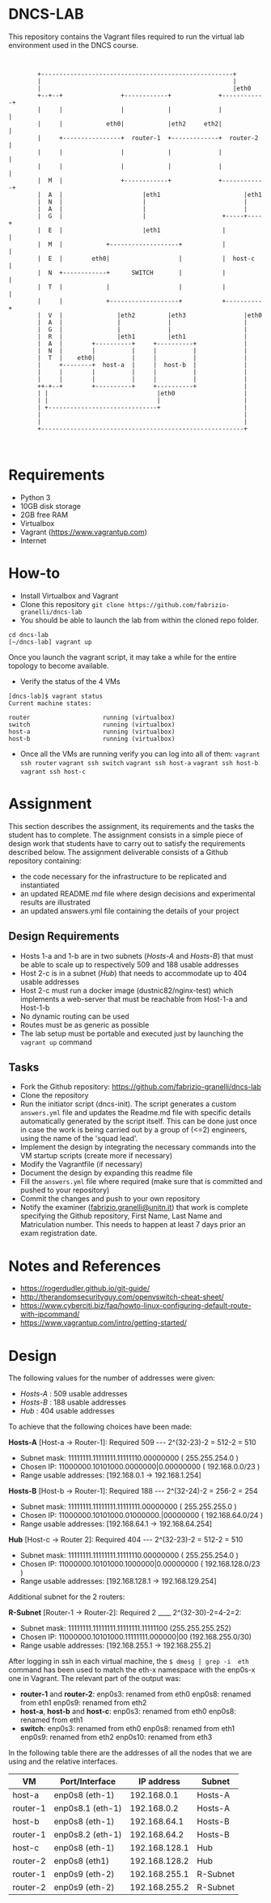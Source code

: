 # DNCS-LAB

This repository contains the Vagrant files required to run the virtual lab environment used in the DNCS course.
```


        +-----------------------------------------------------+
        |                                                     |
        |                                                     |eth0
        +--+--+                +------------+             +------------+
        |     |                |            |             |            |
        |     |            eth0|            |eth2     eth2|            |
        |     +----------------+  router-1  +-------------+  router-2  |
        |     |                |            |             |            |
        |     |                |            |             |            |
        |  M  |                +------------+             +------------+
        |  A  |                      |eth1                       |eth1
        |  N  |                      |                           |
        |  A  |                      |                           |
        |  G  |                      |                     +-----+----+
        |  E  |                      |eth1                 |          |
        |  M  |            +-------------------+           |          |
        |  E  |        eth0|                   |           |  host-c  |
        |  N  +------------+      SWITCH       |           |          |
        |  T  |            |                   |           |          |
        |     |            +-------------------+           +----------+
        |  V  |               |eth2         |eth3                |eth0
        |  A  |               |             |                    |
        |  G  |               |             |                    |
        |  R  |               |eth1         |eth1                |
        |  A  |        +----------+     +----------+             |
        |  N  |        |          |     |          |             |
        |  T  |    eth0|          |     |          |             |
        |     +--------+  host-a  |     |  host-b  |             |
        |     |        |          |     |          |             |
        |     |        |          |     |          |             |
        ++-+--+        +----------+     +----------+             |
        | |                              |eth0                   |
        | |                              |                       |
        | +------------------------------+                       |
        |                                                        |
        |                                                        |
        +--------------------------------------------------------+



```

# Requirements
 - Python 3
 - 10GB disk storage
 - 2GB free RAM
 - Virtualbox
 - Vagrant (https://www.vagrantup.com)
 - Internet

# How-to
 - Install Virtualbox and Vagrant
 - Clone this repository
`git clone https://github.com/fabrizio-granelli/dncs-lab`
 - You should be able to launch the lab from within the cloned repo folder.
```
cd dncs-lab
[~/dncs-lab] vagrant up
```
Once you launch the vagrant script, it may take a while for the entire topology to become available.
 - Verify the status of the 4 VMs
 ```
 [dncs-lab]$ vagrant status                                                                                                                                                                
Current machine states:

router                    running (virtualbox)
switch                    running (virtualbox)
host-a                    running (virtualbox)
host-b                    running (virtualbox)
```
- Once all the VMs are running verify you can log into all of them:
`vagrant ssh router`
`vagrant ssh switch`
`vagrant ssh host-a`
`vagrant ssh host-b`
`vagrant ssh host-c`

# Assignment
This section describes the assignment, its requirements and the tasks the student has to complete.
The assignment consists in a simple piece of design work that students have to carry out to satisfy the requirements described below.
The assignment deliverable consists of a Github repository containing:
- the code necessary for the infrastructure to be replicated and instantiated
- an updated README.md file where design decisions and experimental results are illustrated
- an updated answers.yml file containing the details of your project

## Design Requirements
- Hosts 1-a and 1-b are in two subnets (*Hosts-A* and *Hosts-B*) that must be able to scale up to respectively 509 and 188 usable addresses
- Host 2-c is in a subnet (*Hub*) that needs to accommodate up to 404 usable addresses
- Host 2-c must run a docker image (dustnic82/nginx-test) which implements a web-server that must be reachable from Host-1-a and Host-1-b
- No dynamic routing can be used
- Routes must be as generic as possible
- The lab setup must be portable and executed just by launching the `vagrant up` command

## Tasks
- Fork the Github repository: https://github.com/fabrizio-granelli/dncs-lab
- Clone the repository
- Run the initiator script (dncs-init). The script generates a custom `answers.yml` file and updates the Readme.md file with specific details automatically generated by the script itself.
  This can be done just once in case the work is being carried out by a group of (<=2) engineers, using the name of the 'squad lead'. 
- Implement the design by integrating the necessary commands into the VM startup scripts (create more if necessary)
- Modify the Vagrantfile (if necessary)
- Document the design by expanding this readme file
- Fill the `answers.yml` file where required (make sure that is committed and pushed to your repository)
- Commit the changes and push to your own repository
- Notify the examiner (fabrizio.granelli@unitn.it) that work is complete specifying the Github repository, First Name, Last Name and Matriculation number. This needs to happen at least 7 days prior an exam registration date.

# Notes and References
- https://rogerdudler.github.io/git-guide/
- http://therandomsecurityguy.com/openvswitch-cheat-sheet/
- https://www.cyberciti.biz/faq/howto-linux-configuring-default-route-with-ipcommand/
- https://www.vagrantup.com/intro/getting-started/


# Design

The following values for the number of addresses were given:
- *Hosts-A* : 509 usable addresses
- *Hosts-B* : 188 usable addresses
- *Hub* : 404 usable addresses

To achieve that the following choices have been made:

**Hosts-A** [Host-a -> Router-1]: Required 509 ---  2^(32-23)-2 = 512-2 = 510
- Subnet mask: 11111111.11111111.11111110.00000000          ( 255.255.254.0 )
- Chosen IP:      11000000.10101000.0000000|0.00000000           ( 192.168.0.0/23 )
- Range usable addresses: [192.168.0.1 ->  192.168.1.254]

**Hosts-B** [Host-b -> Router-1]: Required 188 ---  2^(32-24)-2 = 256-2 = 254
- Subnet mask: 11111111.11111111.11111111.00000000  ( 255.255.255.0 )
- Chosen IP: 11000000.10101000.01000000.|00000000  ( 192.168.64.0/24 )
- Range usable addresses: [192.168.64.1 -> 192.168.64.254]

**Hub** [Host-c -> Router 2]: Required 404 ---  2^(32-23)-2 = 512-2 = 510
- Subnet mask: 11111111.11111111.11111110.00000000  ( 255.255.254.0 )
- Chosen IP: 11000000.10101000.1000000|0.00000000  ( 192.168.128.0/23 )
- Range usable addresses: [192.168.128.1 -> 192.168.129.254]

Additional subnet for the 2 routers:

**R-Subnet** [Router-1 -> Router-2]: Required 2 ____ 2^(32-30)-2=4-2=2:
- Subnet mask: 11111111.11111111.11111111.11111100  (255.255.255.252)
- Chosen IP:  11000000.10101000.11111111.000000|00  (192.168.255.0/30)
- Range usable addresses: [192.168.255.1 -> 192.168.255.2]

After logging in ssh in each virtual machine, the `$ dmesg | grep -i  eth` command has been used to match the eth-x namespace with the enp0s-x one in Vagrant. The relevant part of the output was:


- **router-1** and **router-2**:
enp0s3: renamed from eth0
enp0s8: renamed from eth1
enp0s9: renamed from eth2
- **host-a**, **host-b** and **host-c**:
enp0s3: renamed from eth0
enp0s8: renamed from eth1
- **switch**:
enp0s3: renamed from eth0
enp0s8: renamed from eth1
enp0s9: renamed from eth2
enp0s10: renamed from eth3

In the following table there are the addresses of all the nodes that we are using and the relative interfaces.

| VM| Port/Interface|   IP address |  Subnet |
|----|----|---------------|-----|
| host-a|enp0s8 (eth-1)|  192.168.0.1|  Hosts-A |
| router-1|enp0s8.1 (eth-1)|  192.168.0.2|  Hosts-A |
| host-b|enp0s8 (eth-1)|  192.168.64.1|  Hosts-B |
| router-1|enp0s8.2 (eth-1)|  192.168.64.2|  Hosts-B |
| host-c|enp0s8 (eth-1)|  192.168.128.1|  Hub |
| router-2|enp0s8 (eth1)|  192.168.128.2|  Hub |
| router-1|enp0s9 (eth-2)|  192.168.255.1|  R-Subnet |
| router-2|enp0s9 (eth-2)|  192.168.255.2|  R-Subnet |


